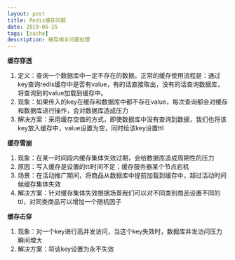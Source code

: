 ```yaml
---
layout: post
title: Redis缓存问题
date: 2019-06-25
tags: [cache]
description: 缓存相关问题处理
---
```


**缓存穿透**
1. 定义：查询一个数据库中一定不存在的数据。正常的缓存使用流程是：通过key查询redis缓存中是否有value，有的话直接取出，没有的话查询数据库，将查询到的value加载到缓存中。
2. 现象：如果传入的key在缓存和数据库中都不存在value，每次查询都会对缓存和数据库进行操作，会对数据库造成压力
3. 解决方案：采用缓存空值的方式，即使数据库中没有查询到数据，我们也将该key放入缓存中，value设置为空，同时给该key设置ttl

**缓存雪崩**
1. 现象：在某一时间段内缓存集体失效过期，会给数据库造成周期性的压力
2. 原因：写入缓存是设置的ttl时间不足；缓存服务器某个节点宕机
3. 场景：在活动推广期间，将商品从数据库中提前加载到缓存中，超过活动时间候缓存集体失效
4. 解决方案：针对缓存集体失效根据场景我们可以对不同类别商品设置不同的ttl，对同类商品可以增加一个随机因子

**缓存击穿**
1. 现象：对一个key进行高并发访问，当这个key失效时，数据库并发访问压力瞬间增大
2. 解决方案：将该key设置为永不失效
